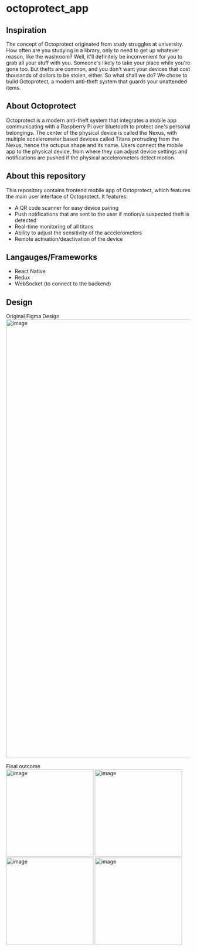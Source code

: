 # octoprotect_app

## Inspiration
The concept of Octoprotect originated from study struggles at university. How often are you studying in a library, only to need to get up whatever reason, like the washroom? Well, it'll definitely be inconvenient for you to grab all your stuff with you. Someone's likely to take your place while you're gone too. But thefts are common, and you don't want your devices that cost thousands of dollars to be stolen, either. So what shall we do? We chose to build Octoprotect, a modern anti-theft system that guards your unattended items.

## About Octoprotect
Octoprotect is a modern anti-theft system that integrates a mobile app communicating with a Raspberry Pi over bluetooth to protect one's personal belongings. The center of the physical device is called the Nexus, with multiple accelerometer based devices called Titans protruding from the Nexus, hence the octupus shape and its name. Users connect the mobile app to the physical device, from where they can adjust device settings and notifications are pushed if the physical accelerometers detect motion.

## About this repository
This repository contains frontend mobile app of Octoprotect, which features the main user interface of Octoprotect. It features:
- A QR code scanner for easy device pairing
- Push notifications that are sent to the user if motion/a suspected theft is detected
- Real-time monitoring of all titans
- Ability to adjust the sensitivity of the accelerometers
- Remote activation/deactivation of the device

## Langauges/Frameworks
- React Native
- Redux
- WebSocket (to connect to the backend)

## Design
Original Figma Design
<img width="1198" alt="image" src="https://github.com/janez45/octoprotect-app/assets/97042818/c4b2646c-e6dc-4cb0-9c48-589a992b54b2">

Final outcome   
<img width="238" alt="image" src="https://github.com/janez45/octoprotect-app/assets/97042818/aac90b0d-aa04-4937-b92f-fa6fb82ad895">
<img width="238" alt="image" src="https://github.com/janez45/octoprotect-app/assets/97042818/b8424539-e4f9-4bfd-8edb-0364b1f3314f">
<img width="238" alt="image" src="https://github.com/janez45/octoprotect-app/assets/97042818/98fb8f06-2536-4bd5-a0c0-69a4f3895255">
<img width="238" alt="image" src="https://github.com/janez45/octoprotect-app/assets/97042818/274f7d51-dd83-4a05-ab1b-9b3072044077">



